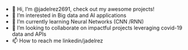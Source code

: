 - 👋 Hi, I’m @jadelrez2691, check out my awesome projects!
- 👀 I’m interested in Big data and AI applications 
- 🌱 I’m currently learning Neural Networks (CNN /RNN)
- 💞️ I’m looking to collaborate on impactful projects leveraging covid-19 data and APIs
- 📫 How to reach me linkedin/jadelrez

<!---
jadelrez2691/jadelrez2691 is a ✨ special ✨ repository because its `README.md` (this file) appears on your GitHub profile.
You can click the Preview link to take a look at your changes.
--->
